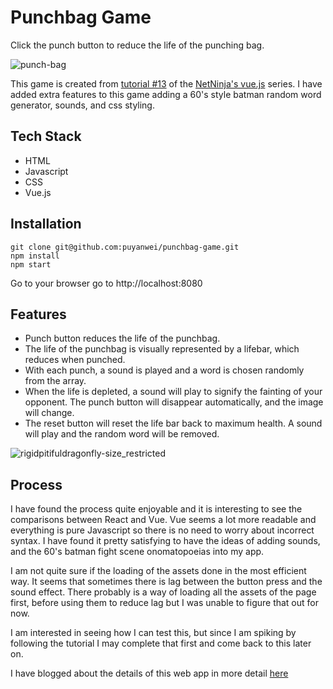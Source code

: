 # Punchbag Game

Click the punch button to reduce the life of the punching bag.

![punch-bag](https://user-images.githubusercontent.com/14803518/36499958-b659d818-173a-11e8-8331-a06ba115fd7d.gif)

This game is created from [tutorial #13](https://www.youtube.com/watch?v=WjfpQlVem-8) of the [NetNinja's vue.js](https://www.youtube.com/watch?v=5LYrN_cAJoA&list=PL4cUxeGkcC9gQcYgjhBoeQH7wiAyZNrYa) series. I have added extra features to this game adding a 60's style batman random word generator, sounds, and css styling.

## Tech Stack

* HTML
* Javascript
* CSS
* Vue.js

## Installation

```
git clone git@github.com:puyanwei/punchbag-game.git
npm install
npm start
```

Go to your browser go to http://localhost:8080

## Features

* Punch button reduces the life of the punchbag.
* The life of the punchbag is visually represented by a lifebar, which reduces when punched.
* With each punch, a sound is played and a word is chosen randomly from the array.
* When the life is depleted, a sound will play to signify the fainting of your opponent. The punch button will disappear automatically, and the image will change.
* The reset button will reset the life bar back to maximum health. A sound will play and the random word will be removed.

![rigidpitifuldragonfly-size_restricted](https://user-images.githubusercontent.com/14803518/36483292-a2fbd69a-170d-11e8-8216-86ec970881f3.gif)

## Process

I have found the process quite enjoyable and it is interesting to see the comparisons between React and Vue. Vue seems a lot more readable and everything is pure Javascript so there is no need to worry about incorrect syntax. I have found it pretty satisfying to have the ideas of adding sounds, and the 60's batman fight scene onomatopoeias into my app.

I am not quite sure if the loading of the assets done in the most efficient way. It seems that sometimes there is lag between the button press and the sound effect. There probably is a way of loading all the assets of the page first, before using them to reduce lag but I was unable to figure that out for now.

I am interested in seeing how I can test this, but since I am spiking by following the tutorial I may complete that first and come back to this later on.

I have blogged about the details of this web app in more detail [here](https://thep-log.blogspot.co.uk/2018/02/a-vue-to-view-punchbag-game.html)
